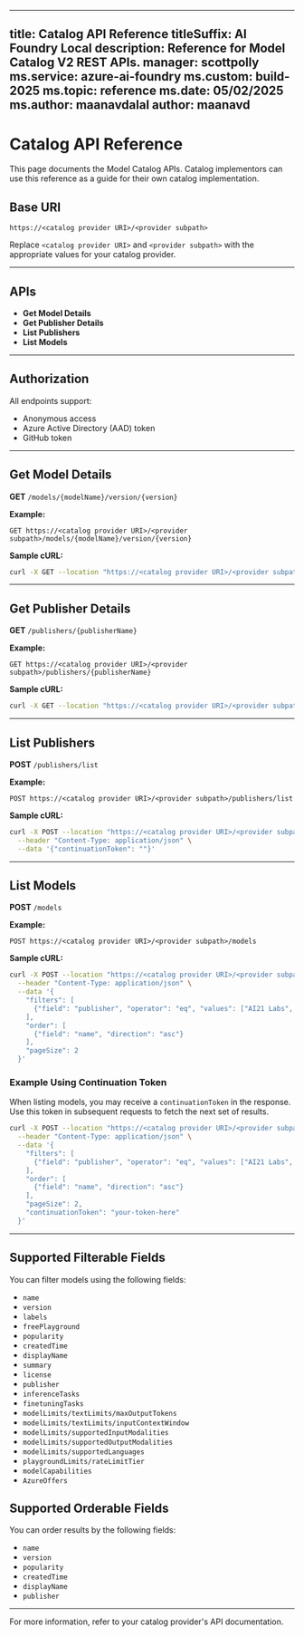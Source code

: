 
---
title: Catalog API Reference
titleSuffix: AI Foundry Local
description: Reference for Model Catalog V2 REST APIs.
manager: scottpolly
ms.service: azure-ai-foundry
ms.custom: build-2025
ms.topic: reference
ms.date: 05/02/2025
ms.author: maanavdalal
author: maanavd
---

# Catalog API Reference

This page documents the Model Catalog APIs. Catalog implementors can use this reference as a guide for their own catalog implementation.

## Base URI

```
https://<catalog provider URI>/<provider subpath>
```

Replace `<catalog provider URI>` and `<provider subpath>` with the appropriate values for your catalog provider.

---

## APIs

- **Get Model Details**
- **Get Publisher Details**
- **List Publishers**
- **List Models**

---

## Authorization

All endpoints support:

- Anonymous access
- Azure Active Directory (AAD) token
- GitHub token

---

## Get Model Details

**GET** `/models/{modelName}/version/{version}`

**Example:**

```
GET https://<catalog provider URI>/<provider subpath>/models/{modelName}/version/{version}
```

**Sample cURL:**

```bash
curl -X GET --location "https://<catalog provider URI>/<provider subpath>/models/Phi-3-mini-128k-instruct/version/12"
```

---

## Get Publisher Details

**GET** `/publishers/{publisherName}`

**Example:**

```
GET https://<catalog provider URI>/<provider subpath>/publishers/{publisherName}
```

**Sample cURL:**

```bash
curl -X GET --location "https://<catalog provider URI>/<provider subpath>/publishers/contoso"
```

---

## List Publishers

**POST** `/publishers/list`

**Example:**

```
POST https://<catalog provider URI>/<provider subpath>/publishers/list
```

**Sample cURL:**

```bash
curl -X POST --location "https://<catalog provider URI>/<provider subpath>/publishers/list" \
  --header "Content-Type: application/json" \
  --data '{"continuationToken": ""}'
```

---

## List Models

**POST** `/models`

**Example:**

```
POST https://<catalog provider URI>/<provider subpath>/models
```

**Sample cURL:**

```bash
curl -X POST --location "https://<catalog provider URI>/<provider subpath>/models" \
  --header "Content-Type: application/json" \
  --data '{
    "filters": [
      {"field": "publisher", "operator": "eq", "values": ["AI21 Labs", "Mistral ai", "core42"]}
    ],
    "order": [
      {"field": "name", "direction": "asc"}
    ],
    "pageSize": 2
  }'
```

### Example Using Continuation Token

When listing models, you may receive a `continuationToken` in the response. Use this token in subsequent requests to fetch the next set of results.

```bash
curl -X POST --location "https://<catalog provider URI>/<provider subpath>/models" \
  --header "Content-Type: application/json" \
  --data '{
    "filters": [
      {"field": "publisher", "operator": "eq", "values": ["AI21 Labs", "Mistral ai", "core42"]}
    ],
    "order": [
      {"field": "name", "direction": "asc"}
    ],
    "pageSize": 2,
    "continuationToken": "your-token-here"
  }'
```

---

## Supported Filterable Fields

You can filter models using the following fields:

- `name`
- `version`
- `labels`
- `freePlayground`
- `popularity`
- `createdTime`
- `displayName`
- `summary`
- `license`
- `publisher`
- `inferenceTasks`
- `finetuningTasks`
- `modelLimits/textLimits/maxOutputTokens`
- `modelLimits/textLimits/inputContextWindow`
- `modelLimits/supportedInputModalities`
- `modelLimits/supportedOutputModalities`
- `modelLimits/supportedLanguages`
- `playgroundLimits/rateLimitTier`
- `modelCapabilities`
- `AzureOffers`

## Supported Orderable Fields

You can order results by the following fields:

- `name`
- `version`
- `popularity`
- `createdTime`
- `displayName`
- `publisher`

---

For more information, refer to your catalog provider's API documentation.
